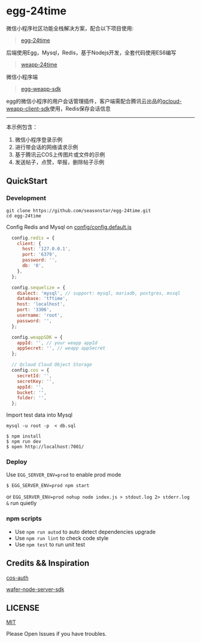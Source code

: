 # egg-24time

微信小程序社区功能全栈解决方案，配合以下项目使用:

> [egg-24time](https://github.com/seasonstar/egg-24time)

后端使用Egg，Mysql，Redis，基于Nodejs开发，全套代码使用ES6编写

> [weapp-24time](https://github.com/seasonstar/weapp-24time)

微信小程序端

> [egg-weapp-sdk](https://github.com/seasonstar/egg-weapp-sdk)

egg的微信小程序的用户会话管理插件，客户端需配合腾讯云出品的[qcloud-weapp-client-sdk](https://github.com/tencentyun/weapp-client-sdk)使用，Redis保存会话信息

--------------------

本示例包含：

1. 微信小程序登录示例
2. 进行带会话的网络请求示例
2. 基于腾讯云COS上传图片或文件的示例
3. 发送帖子，点赞，举报，删除帖子示例


## QuickStart

### Development

```shell
git clone https://github.com/seasonstar/egg-24time.git
cd egg-24time
```

Config Redis and Mysql on [config/config.default.js](config/config.default.js)

```javascript
  config.redis = {
    client: {
      host: '127.0.0.1',
      port: '6379',
      password: '',
      db: '0',
    },
  };

  config.sequelize = {
    dialect: 'mysql', // support: mysql, mariadb, postgres, mssql
    database: 'tftime',
    host: 'localhost',
    port: '3306',
    username: 'root',
    password: '',
  };

  config.weappSDK = {
    appId: '', // your weapp appId
    appSecret: '', // weapp appSecret
  };

  // Qcloud Cloud Object Storage
  config.cos = {
    secretId: '',
    secretKey: '',
    appId: '',
    bucket: '',
    folder: '',
  };
```

Import test data into Mysql

```shell
mysql -u root -p  < db.sql
```

```shell
$ npm install
$ npm run dev
$ open http://localhost:7001/
```

### Deploy

Use `EGG_SERVER_ENV=prod` to enable prod mode

```shell
$ EGG_SERVER_ENV=prod npm start
```

or `EGG_SERVER_ENV=prod nohup node index.js > stdout.log 2> stderr.log &` run quietly

### npm scripts

- Use `npm run autod` to auto detect dependencies upgrade
- Use `npm run lint` to check code style
- Use `npm test` to run unit test


## Credits && Inspiration

[cos-auth](https://github.com/tencentyun/cos-auth)

[wafer-node-server-sdk](https://github.com/tencentyun/wafer-node-server-sdk)

## LICENSE

[MIT](LICENSE)

Please Open Issues if you have troubles.
